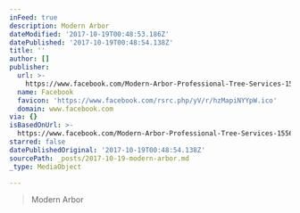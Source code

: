 ```yaml
---
inFeed: true
description: Modern Arbor
dateModified: '2017-10-19T00:48:53.186Z'
datePublished: '2017-10-19T00:48:54.138Z'
title: ''
author: []
publisher:
  url: >-
    https://www.facebook.com/Modern-Arbor-Professional-Tree-Services-155670164514124/
  name: Facebook
  favicon: 'https://www.facebook.com/rsrc.php/yV/r/hzMapiNYYpW.ico'
  domain: www.facebook.com
via: {}
isBasedOnUrl: >-
  https://www.facebook.com/Modern-Arbor-Professional-Tree-Services-155670164514124/
starred: false
datePublishedOriginal: '2017-10-19T00:48:54.138Z'
sourcePath: _posts/2017-10-19-modern-arbor.md
_type: MediaObject

---
```

> Modern Arbor